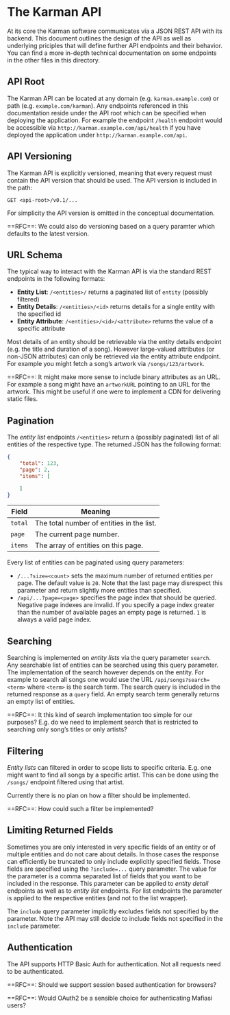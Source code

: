 # The Karman API

At its core the Karman software communicates via a JSON REST API with its backend. This document outlines the design of the API as well as underlying priciples that will define further API endpoints and their behavior. You can find a more in-depth technical documentation on some endpoints in the other files in this directory.

## API Root

The Karman API can be located at any domain (e.g. `karman.example.com`) or path (e.g. `example.com/karman`). Any endpoints referenced in this documentation reside under the API root which can be specified when deploying the application. For example the endpoint `/health` endpoint would be accessible via `http://karman.example.com/api/health` if you have deployed the application under `http://karman.example.com/api`.

## API Versioning

The Karman API is explicitly versioned, meaning that every request must contain the API version that should be used. The API version is included in the path:

```http
GET <api-root>/v0.1/...
```

For simplicity the API version is omitted in the conceptual documentation.

==RFC==: We could also do versioning based on a query paramter which defaults to the latest version.

## URL Schema

The typical way to interact with the Karman API is via the standard REST endpoints in the following formats:

- **Entity List**: `/<entities>/` returns a paginated list of `entity` (possibly filtered)
- **Entity Details**: `/<entities>/<id>` returns details for a single entity with the specified id
- **Entity Attribute**: `/<entities>/<id>/<attribute>` returns the value of a specific attribute

Most details of an entity should be retrievable via the entity details endpoint (e.g. the title and duration of a song). However large-valued attributes (or non-JSON attributes) can only be retrieved via the entity attribute endpoint. For example you might fetch a song’s artwork via `/songs/123/artwork`.

==RFC==: It might make more sense to include binary attributes as an URL. For example a song might have an `artworkURL` pointing to an URL for the artwork. This might be useful if one were to implement a CDN for delivering static files.

## Pagination

The *entity list* endpoints `/<entities>` return a (possibly paginated) list of all entities of the respective type. The returned JSON has the following format:
```json
{
    "total": 123,
    "page": 2,
    "items": [

    ]
}
```
| Field   | Meaning                                   |
| ------- | ----------------------------------------- |
| `total` | The total number of entities in the list. |
| `page`  | The current page number.                  |
| `items` | The array of entities on this page.       |

Every list of entities can be paginated using query parameters:
- `/...?size=<count>` sets the maximum number of returned entities per page. The default value is `20`. Note that the last page may disrespect this parameter and return slightly more entities than specified.
- `/api/...?page=<page>` specifies the page index that should be queried. Negative page indexes are invalid. If you specify a page index greater than the number of available pages an empty page is returned. `1` is always a valid page index.

## Searching

Searching is implemented on *entity lists* via the query parameter `search`. Any searchable list of entities can be searched using this query parameter. The implementation of the search however depends on the entity. For example to search all songs one would use the URL `/api/songs?search=<term>` where `<term>` is the search term. The search query is included in the returned response as a `query` field. An empty search term generally returns an empty list of entities.

==RFC==: It this kind of search implementation too simple for our purposes? E.g. do we need to implement search that is restricted to searching only song’s titles or only artists?

## Filtering

*Entity lists* can filtered in order to scope lists to specific criteria. E.g. one might want to find all songs by a specific artist. This can be done using the `/songs/` endpoint filtered using that artist.

Currently there is no plan on how a filter should be implemented.

==RFC==: How could such a filter be implemented?

## Limiting Returned Fields

Sometimes you are only interested in very specific fields of an entity or of multiple entities and do not care about details. In those cases the response can efficiently be truncated to only include explicitly specified fields. Those fields are specified using the `?include=...` query parameter. The value for the parameter is a comma separated list of fields that you want to be included in the response. This parameter can be applied to *entity detail* endpoints as well as to *entity list* endpoints. For list endpoints the parameter is applied to the respective entities (and not to the list wrapper).

The `include` query parameter implicitly excludes fields not specified by the parameter. Note the API may still decide to include fields not specified in the `include` parameter.

## Authentication

The API supports HTTP Basic Auth for authentication. Not all requests need to be authenticated.

==RFC==: Should we support session based authentication for browsers?

==RFC==: Would OAuth2 be a sensible choice for authenticating Mafiasi users?